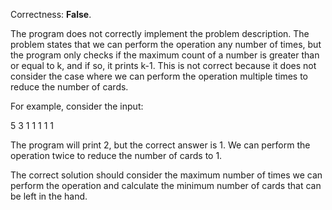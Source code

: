 Correctness: **False**.

The program does not correctly implement the problem description. The problem states that we can perform the operation any number of times, but the program only checks if the maximum count of a number is greater than or equal to k, and if so, it prints k-1. This is not correct because it does not consider the case where we can perform the operation multiple times to reduce the number of cards.

For example, consider the input:

5 3
1 1 1 1 1

The program will print 2, but the correct answer is 1. We can perform the operation twice to reduce the number of cards to 1.

The correct solution should consider the maximum number of times we can perform the operation and calculate the minimum number of cards that can be left in the hand.